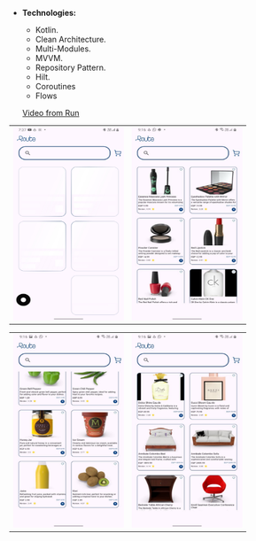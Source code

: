 * **Technologies:**
     * Kotlin.
     * Clean Architecture.
     * Multi-Modules.
     * MVVM.
     * Repository Pattern.
     * Hilt.
     * Coroutines
     * Flows
 
       
  [Video from Run](https://drive.google.com/drive/folders/11KCxOYXjLtjSsYjoWtBG5x-NyW4EQdFy?usp=drive_link)

<table>
  <tr>
    <td><img src="IMG-20240711-WA0012.jpg" alt="Image 1" width="200" height="350"></td>
    <td><img src="IMG-20240711-WA0010.jpg" alt="Image 2" width="200" height="350"></td>
  </tr>
</table>
<table>
  <tr>
    <td><img src="IMG-20240711-WA0011.jpg" alt="Image 1" width="200" height="350"></td>
    <td><img src="IMG-20240711-WA0013.jpg" alt="Image 1" width="200" height="350"></td>
  </tr>
</table>
